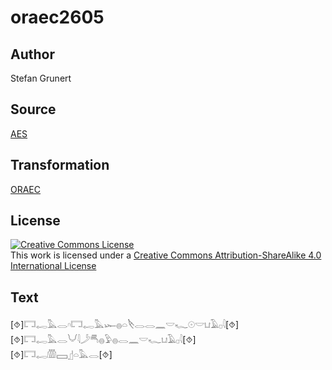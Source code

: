# oraec2605

## Author

Stefan Grunert

## Source

[AES](https://github.com/simondschweitzer/aes)

## Transformation

[ORAEC](https://oraec.github.io/)

## License

<a rel="license" href="http://creativecommons.org/licenses/by-sa/4.0/"><img alt="Creative Commons License" style="border-width:0" src="https://i.creativecommons.org/l/by-sa/4.0/88x31.png" /></a><br />This work is licensed under a <a rel="license" href="http://creativecommons.org/licenses/by-sa/4.0/">Creative Commons Attribution-ShareAlike 4.0 International License</a>

## Text

[⯑]𓉐𓉻𓅓𓂋𓎆𓉐𓉻𓅓𓆱𓐍𓏏𓌸𓂋𓂋𓈖𓎟𓆑𓇳𓎟𓂓𓄿𓊪𓇋[⯑]<br>
[⯑]𓉐𓉻𓅓𓂋𓄋𓇋𓌳𓄪𓐍𓅱𓐍𓂋𓈖𓎟𓆑𓂓𓄿𓊪𓇋[⯑]<br>
[⯑]𓉐𓉻𓏃𓈙𓊨𓏏𓅓𓂋[⯑]<br>
